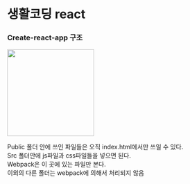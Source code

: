 # 생활코딩 react
### Create-react-app 구조
<div>
  <img src="https://user-images.githubusercontent.com/52212226/101463592-f8574c80-3980-11eb-9ab1-5451eacfe2d8.png" width="200">
</div>

Public 폴더 안에 쓰인 파일들은 오직 index.html에서만 쓰일 수 있다.     
Src 폴더안에 js파일과 css파일들을 넣으면 된다.     
Webpack은 이 곳에 있는 파일만 본다.    
이외의 다른 폴더는 webpack에 의해서 처리되지 않음       
